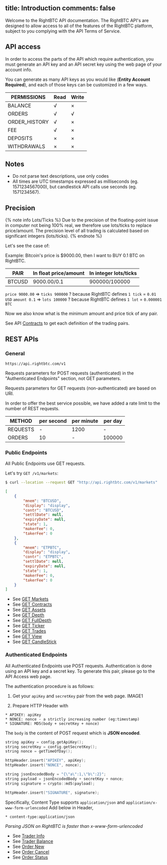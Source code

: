 title: Introduction
comments: false
---
Welcome to the RightBTC API documentation.
The RightBTC API's are designed to allow access to all of the features of the RightBTC platform, subject to you complying with the API Terms of Service.

## API access

In order to access the parts of the API which require authentication, you must generate an API key and an API secret key using the web page of your account info.

You can generate as many API keys as you would like (**Entity Account Required**), and each of those keys can be customized in a few ways.

|  PERMISSIONS | Read | Write |
|  ------- | -------| ------- |
|  BALANCE |  √  | × | 
|  ORDERS   |  √  | √ | 
|  ORDER_HISTORY   |  √  | × | 
|  FEE |  √  | × | 
|  DEPOSITS |  ×  | × | 
|  WITHDRAWALS |  ×  | × | 

## Notes

* Do not parse text descriptions, use only codes
* All times are UTC timestamps expressed as milliseconds (eg. 1571234567000), but candlestick API calls use seconds (eg. 1571234567).

## Precision

{% note info Lots/Ticks %}
Due to the precision of the floating-point issue in computer not being 100% real,
we therefore use lots/ticks to replace price/amount.
The precision level of all trading is calculated based on significant integers (lots/ticks).
{% endnote %}

Let's see the case of:

Example: Bitcoin's price is $9000.00, then I want to BUY 0.1 BTC on RightBTC.

|  PAIR | In float price/amount | In integer lots/ticks |
|  ------- | -------| ------- |
|  BTCUSD |  9000.00/0.1  | 900000/100000 |

`price 9000.00` => `ticks 900000` ? because RightBTC defines `1 tick` = `0.01 USD`
`amount 0.1` => `lots 100000` ? because RightBTC defines `1 lot` = `0.000001 BTC`

Now we also know what is the minimum amount and price tick of any pair.

See API [Contracts](rest_pub.html#Contracts) to get each definition of the trading pairs.

## REST APIs

### General
```
https://api.rightbtc.com/v1
```
Requests parameters for POST requests (authenticated) in the "Authenticated Endpoints" section, not GET parameters.

Requests parameters for GET requests (non-authenticated) are based on URI.

In order to offer the best service possible, we have added a rate limit to the number of REST requests.

|  METHOD | per second | per minute | per day |
|  ------- | -------| ------- | ------- |
|  REQUESTS | - | 1200 | - |
|  ORDERS |  10 | - | 100000 |


### Public Endpoints

All Public Endpoints use GET requests.

Let's try `GET /v1/markets`:
``` bash
$ curl --location --request GET "http://api.rightbtc.com/v1/markets"
```
```json
[
    {
        "mnem": "BTCUSD",
        "display": "display",
        "contr": "BTCUSD",
        "settlDate": null,
        "expiryDate": null,
        "state": 1,
        "makerFee": 0,
        "takerFee": 0
    },
    {
        "mnem": "ETPBTC",
        "display": "display",
        "contr": "ETPBTC",
        "settlDate": null,
        "expiryDate": null,
        "state": 1,
        "makerFee": 0,
        "takerFee": 0
    }
]
```

* See [GET Markets](rest_pub.html#Markets)
* See [GET Contracts](rest_pub.html#Contracts)
* See [GET Assets](rest_pub.html#Assets)
* See [GET Depth](rest_pub.html#Depth)
* See [GET FullDepth](rest_pub.html#FullDepth)
* See [GET Ticker](rest_pub.html#Ticker)
* See [GET Trades](rest_pub.html#Trades)
* See [GET View](rest_pub.html#View)
* See [GET CandleStick](rest_pub.html#Candlestick)

### Authenticated Endpoints

All Authenticated Endpoints use POST requests.
Authentication is done using an API key and a secret key.
To generate this pair, please go to the API Access web page.

The authentication procedure is as follows:

1. Get your `apiKey` and `secretKey` pair from the web page.
IMAGE1

2. Prepare HTTP Header with
```
* APIKEY: apiKey
* NONCE: nonce - a strictly increasing number (eg:timestamp)
* SIGNATURE: MD5(body + secretKey + nonce)
```
The `body` is the content of POST request which is **JSON encoded**.

```cpp
string apiKey = config.getApiKey();
string secretKey = config.getSecretKey();
string nonce = getTimeOfDay();

httpHeader.insert("APIKEY", apiKey);
httpHeader.insert("NONCE", nonce);

string jsonEncodedBody = "{\"a\":1,\"b\":2}";
string payload = jsonEncodedBody + secretKey + nonce;
string signature = crypto::md5(payload);

httpHeader.insert("SIGNATURE", signature);
```

Specifically, Content Type supports `application/json` and `application/x-www-form-urlencoded`
Add below in Header,
```
* content-type:application/json
```
*Parsing JSON on RightBTC is faster than x-www-form-urlencoded*

* See [Trader Info](rest_auth.html#Trader-Info)
* See [Trader Balance](rest_auth.html#Trader-Balance)
* See [Order New](rest_auth.html#Create-New-Order)
* See [Order Cancel](rest_auth.html#Cancel-Active-Order)
* See [Order Status](rest_auth.html#Query-Active-Orders)

